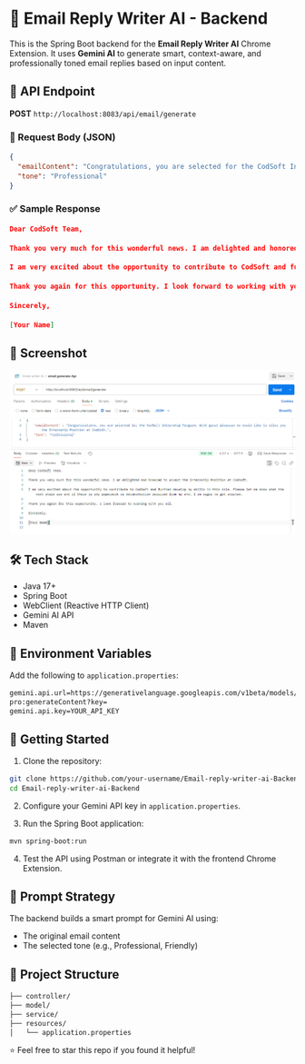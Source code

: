 # 📧 Email Reply Writer AI - Backend

This is the Spring Boot backend for the **Email Reply Writer AI** Chrome Extension. It uses **Gemini AI** to generate smart, context-aware, and professionally toned email replies based on input content.

## 🔗 API Endpoint

**POST** `http://localhost:8083/api/email/generate`

### 📝 Request Body (JSON)

```json
{
  "emailContent": "Congratulations, you are selected for the CodSoft Internship Program. With great pleasure we would like to offer you the Internship Position at CodSoft.",
  "tone": "Professional"
}
```

### ✅ Sample Response

```json
Dear CodSoft Team,

Thank you very much for this wonderful news. I am delighted and honored to accept the Internship Position at CodSoft. 

I am very excited about the opportunity to contribute to CodSoft and further develop my skills in this role. Please let me know what the next steps are and if there is any paperwork or documentation required from my end. I am eager to get started.

Thank you again for this opportunity. I look forward to working with you all.

Sincerely,

[Your Name]
```

## 📸 Screenshot

![Postman Screenshot](./screenshots/postman_test.png)

## 🛠️ Tech Stack

- Java 17+
- Spring Boot
- WebClient (Reactive HTTP Client)
- Gemini AI API
- Maven

## 🔐 Environment Variables

Add the following to `application.properties`:

```properties
gemini.api.url=https://generativelanguage.googleapis.com/v1beta/models/gemini-pro:generateContent?key=
gemini.api.key=YOUR_API_KEY
```

## 🚀 Getting Started

1. Clone the repository:

```bash
git clone https://github.com/your-username/Email-reply-writer-ai-Backend.git
cd Email-reply-writer-ai-Backend
```

2. Configure your Gemini API key in `application.properties`.

3. Run the Spring Boot application:

```bash
mvn spring-boot:run
```

4. Test the API using Postman or integrate it with the frontend Chrome Extension.

## 🧠 Prompt Strategy

The backend builds a smart prompt for Gemini AI using:
- The original email content
- The selected tone (e.g., Professional, Friendly)

## 📁 Project Structure

```
├── controller/
├── model/
├── service/
├── resources/
│   └── application.properties
```

⭐ Feel free to star this repo if you found it helpful!
